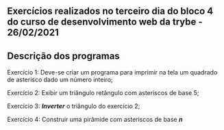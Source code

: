 ## Exercícios realizados no terceiro dia do bloco 4 do curso de desenvolvimento web da trybe - 26/02/2021

## Descrição dos programas

Exercício 1: Deve-se criar um programa para imprimir na tela um quadrado de asterisco dado um número inteiro;

Exercício 2: Exibir um triângulo retângulo com asteriscos de base 5;

Exercício 3: **_Inverter_** o triângulo do exercício 2;

Exercício 4: Construir uma pirâmide com asteriscos de base **_n_**